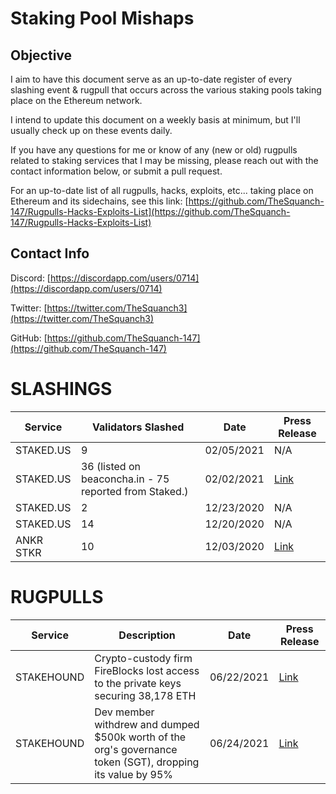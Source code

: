 # Staking Pool Mishaps
## Objective
I aim to have this document serve as an up-to-date register of every slashing event & rugpull that occurs across the various staking pools taking place on the Ethereum network.

I intend to update this document on a weekly basis at minimum, but I'll usually check up on these events daily.

If you have any questions for me or know of any (new or old) rugpulls related to staking services that I may be missing, please reach out with the contact information below, or submit a pull request.

For an up-to-date list of all rugpulls, hacks, exploits, etc... taking place on Ethereum and its  sidechains, see this link: [https://github.com/TheSquanch-147/Rugpulls-Hacks-Exploits-List](https://github.com/TheSquanch-147/Rugpulls-Hacks-Exploits-List)

## Contact Info
Discord: [https://discordapp.com/users/0714](https://discordapp.com/users/0714)

Twitter: [https://twitter.com/TheSquanch3](https://twitter.com/TheSquanch3)

GitHub: [https://github.com/TheSquanch-147](https://github.com/TheSquanch-147)

# SLASHINGS

| Service   | Validators Slashed                                     | Date       | Press Release                                                       |
| --------- | ------------------------------------------------------ | ---------- | ------------------------------------------------------------------- |
| STAKED.US | 9                                                      | 02/05/2021 | N/A                                                                 |
| STAKED.US | 36 (listed on beaconcha.in - 75 reported from Staked.) | 02/02/2021 | [Link](https://blog.staked.us/blog/eth2-post-mortem)                |
| STAKED.US | 2                                                      | 12/23/2020 | N/A                                                                 |
| STAKED.US | 14                                                     | 12/20/2020 | N/A                                                                 |
| ANKR STKR | 10                                                     | 12/03/2020 | [Link](https://twitter.com/ankr/status/1334988119163203588?lang=en) |

# RUGPULLS

| Service    | Description                                                                                               | Date       | Press Release                                                                               |
| ---------- | --------------------------------------------------------------------------------------------------------- | ---------- | ------------------------------------------------------------------------------------------- |
| STAKEHOUND | Crypto-custody firm FireBlocks lost access to the private keys securing 38,178 ETH                        | 06/22/2021 | [Link](https://www.fireblocks.com/blog/stakehound-eth-2-0-event/)                           |
| STAKEHOUND | Dev member withdrew and dumped $500k worth of the org's governance token (SGT), dropping its value by 95% | 06/24/2021 | [Link](https://sharedstake.medium.com/post-mortem-of-the-sharedstake-incident-4625eeacc61f) |
